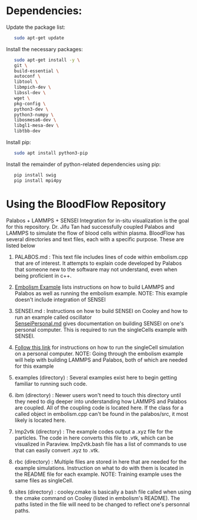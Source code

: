 # Dependencies: 

Update the package list:
```bash
   sudo apt-get update
```
Install the necessary packages: 
```bash
   sudo apt-get install -y \
   git \
   build-essential \
   autoconf \
   libtool \
   libmpich-dev \
   libssl-dev \
   wget \
   pkg-config \
   python3-dev \
   python3-numpy \
   libosmesa6-dev \
   libgl1-mesa-dev \
   libtbb-dev
```
Install pip: 
```bash
   sudo apt install python3-pip
```
Install the remainder of python-related dependencies using pip: 
```bash
   pip install swig
   pip install mpi4py
```


# Using the BloodFlow Repository

Palabos + LAMMPS + SENSEI Integration for in-situ visualization is the goal for this repository.
Dr. Jifu Tan had successfully coupled Palabos and LAMMPS to simulate the flow of blood cells within plasma. 
BloodFlow has several directories and text files, each with a specific purpose. These are listed below

1. PALABOS.md : This text file includes lines of code within embolism.cpp that are of interest.
It attempts to explain code developed by Palabos that someone new to the software may not understand, even when being proficient in c++.

2. [Embolism Example](examples/embolism/README.md) lists instructions on how to build LAMMPS and Palabos as well as running the embolism example. NOTE: This example doesn't include integration of SENSEI

3. SENSEI.md : Instructions on how to build SENSEI on Cooley and how to run an example called oscillator\
   [SenseiPersonal.md](SenseiPersonal.md) gives documentation on building SENSEI on one's personal computer. This is required to run the singleCells example with SENSEI.

4. [Follow this link](examples/singleCell/singleCellPersonal.md) for instructions on how to run the singleCell simulation on a personal computer. NOTE: Going through the embolism example will help with building LAMMPS and Palabos, both of which are needed for this example


5. examples (directory) : Several examples exist here to begin getting familiar to running such code. 


6. ibm (directory) : Newer users won't need to touch this directory until they need to dig deeper into understanding how LAMMPS and Palabos are coupled.
All of the coupling code is located here. If the class for a called object in embolism.cpp can't be found in the palabos/src, it most likely is located here.

7. lmp2vtk (directory) : The example codes output a .xyz file for the particles. The code in here converts this file to .vtk, which can be visualized in Paraview. lmp2vtk.bash file has a list of commands to use that can easily convert .xyz to .vtk. 

8. rbc (directory) : Multiple files are stored in here that are needed for the example simulations. Instruction on what to do with them is located 
in the README file for each example. NOTE: Training example uses the same files as singleCell.

9. sites (directory) : cooley.cmake is basically a bash file called when using the cmake command on Cooley (listed in embolism's README). 
The paths listed in the file will need to be changed to reflect one's personnal paths. 
